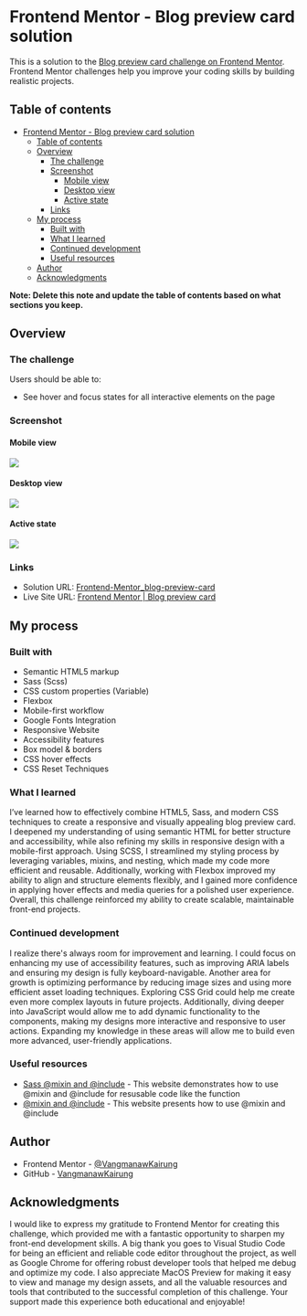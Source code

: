 # Frontend Mentor - Blog preview card solution

This is a solution to the [Blog preview card challenge on Frontend Mentor](https://www.frontendmentor.io/challenges/blog-preview-card-ckPaj01IcS). Frontend Mentor challenges help you improve your coding skills by building realistic projects. 

## Table of contents

- [Frontend Mentor - Blog preview card solution](#frontend-mentor---blog-preview-card-solution)
  - [Table of contents](#table-of-contents)
  - [Overview](#overview)
    - [The challenge](#the-challenge)
    - [Screenshot](#screenshot)
      - [Mobile view](#mobile-view)
      - [Desktop view](#desktop-view)
      - [Active state](#active-state)
    - [Links](#links)
  - [My process](#my-process)
    - [Built with](#built-with)
    - [What I learned](#what-i-learned)
    - [Continued development](#continued-development)
    - [Useful resources](#useful-resources)
  - [Author](#author)
  - [Acknowledgments](#acknowledgments)

**Note: Delete this note and update the table of contents based on what sections you keep.**

## Overview

### The challenge

Users should be able to:

- See hover and focus states for all interactive elements on the page

### Screenshot

#### Mobile view
![](./sources/screenshots/Mobile%20view.png)

#### Desktop view
![](./sources/screenshots/Desktop%20view.png)

#### Active state
![](./sources/screenshots/Active%20State.png)

### Links

- Solution URL: [Frontend-Mentor_blog-preview-card](https://github.com/VangmanawKairung/Frontend-Mentor_blog-preview-card)
- Live Site URL: [Frontend Mentor | Blog preview card](https://vangmanawkairung.github.io/Frontend-Mentor_blog-preview-card/)

## My process

### Built with

- Semantic HTML5 markup
- Sass (Scss) 
- CSS custom properties (Variable)
- Flexbox
- Mobile-first workflow
- Google Fonts Integration
- Responsive Website
- Accessibility features
- Box model & borders
- CSS hover effects
- CSS Reset Techniques

### What I learned

I’ve learned how to effectively combine HTML5, Sass, and modern CSS techniques to create a responsive and visually appealing blog preview card. I deepened my understanding of using semantic HTML for better structure and accessibility, while also refining my skills in responsive design with a mobile-first approach. Using SCSS, I streamlined my styling process by leveraging variables, mixins, and nesting, which made my code more efficient and reusable. Additionally, working with Flexbox improved my ability to align and structure elements flexibly, and I gained more confidence in applying hover effects and media queries for a polished user experience. Overall, this challenge reinforced my ability to create scalable, maintainable front-end projects.

### Continued development

I realize there's always room for improvement and learning. I could focus on enhancing my use of accessibility features, such as improving ARIA labels and ensuring my design is fully keyboard-navigable. Another area for growth is optimizing performance by reducing image sizes and using more efficient asset loading techniques. Exploring CSS Grid could help me create even more complex layouts in future projects. Additionally, diving deeper into JavaScript would allow me to add dynamic functionality to the components, making my designs more interactive and responsive to user actions. Expanding my knowledge in these areas will allow me to build even more advanced, user-friendly applications.

### Useful resources

- [Sass @mixin and @include](https://www.w3schools.com/sass/sass_mixin_include.php) - This website demonstrates how to use @mixin and @include for resusable code like the function
- [@mixin and @include](https://sass-lang.com/documentation/at-rules/mixin/) - This website presents how to use @mixin and @include

## Author

- Frontend Mentor - [@VangmanawKairung](https://www.frontendmentor.io/profile/VangmanawKairung)
- GitHub - [VangmanawKairung](https://github.com/VangmanawKairung)

## Acknowledgments

I would like to express my gratitude to Frontend Mentor for creating this challenge, which provided me with a fantastic opportunity to sharpen my front-end development skills. A big thank you goes to Visual Studio Code for being an efficient and reliable code editor throughout the project, as well as Google Chrome for offering robust developer tools that helped me debug and optimize my code. I also appreciate MacOS Preview for making it easy to view and manage my design assets, and all the valuable resources and tools that contributed to the successful completion of this challenge. Your support made this experience both educational and enjoyable!